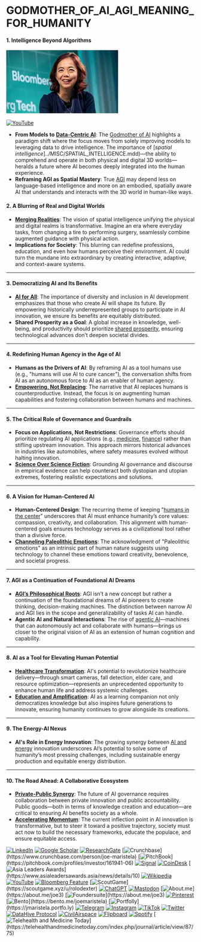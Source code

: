# GODMOTHER\_OF\_AI\_AGI\_MEANING\_FOR\_HUMANITY

#### **1. Intelligence Beyond Algorithms**

![alt text](../MISC/image-5.png)

[![YouTube](https://img.shields.io/badge/YouTube-0jMgskLxw3s-red?logo=youtube\&logoColor=white)](https://youtu.be/0jMgskLxw3s)

* **From Models to** [**Data-Centric AI**](DATA_CENTRIC_AI.md): The [Godmother of AI](https://youtu.be/0jMgskLxw3s) highlights a paradigm shift where the focus moves from solely improving models to leveraging data to drive intelligence. The importance of [_spatial intelligence_]../MISC/SPATIAL_INTELLIGENCE.mdd)—the ability to comprehend and operate in both physical and digital 3D worlds—heralds a future where AI becomes deeply integrated into the human experience.
* **Reframing AGI as Spatial Mastery**: True [AGI](AGI.md) may depend less on language-based intelligence and more on an embodied, spatially aware AI that understands and interacts with the 3D world in human-like ways.

#### **2. A Blurring of Real and Digital Worlds**

* [**Merging Realities**](../MISC/MERGING_REALITIES.md): The vision of spatial intelligence unifying the physical and digital realms is transformative. Imagine an era where everyday tasks, from changing a tire to performing surgery, seamlessly combine augmented guidance with physical action.
* **Implications for Society**: This blurring can redefine professions, education, and even how humans perceive their environment. AI could turn the mundane into extraordinary by creating interactive, adaptive, and context-aware systems.

***

#### **3. Democratizing AI and Its Benefits**

* [**AI for All**](AI_FOR_ALL.md): The importance of diversity and inclusion in AI development emphasizes that those who create AI will shape its future. By empowering historically underrepresented groups to participate in AI innovation, we ensure its benefits are equitably distributed.
* **Shared Prosperity as a Goal**: A global increase in knowledge, well-being, and productivity should prioritize [shared prosperity](../MISC/SHARED_PROSPERITY.md), ensuring technological advances don’t deepen societal divides.

***

#### **4. Redefining Human Agency in the Age of AI**

* **Humans as the Drivers of AI**: By reframing AI as a tool humans use (e.g., "humans will use AI to cure cancer"), the conversation shifts from AI as an autonomous force to AI as an enabler of human agency.
* [**Empowering, Not Replacing**](../MISC/EMPOWERING_AGENCY.md): The narrative that AI replaces humans is counterproductive. Instead, the focus is on augmenting human capabilities and fostering collaboration between humans and machines.

***

#### **5. The Critical Role of Governance and Guardrails**

* **Focus on Applications, Not Restrictions**: Governance efforts should prioritize regulating AI applications (e.g., [medicine](../MISC/MEDICINE.md), [finance](../STRATEGY/FINANCIAL_SYSTEMS.md)) rather than stifling upstream innovation. This approach mirrors historical advances in industries like automobiles, where safety measures evolved without halting innovation.
* [**Science Over Science Fiction**](../MISC/SCIENCE_OVER_FICTION.md): Grounding AI governance and discourse in empirical evidence can help counteract both dystopian and utopian extremes, fostering realistic expectations and solutions.

***

#### **6. A Vision for Human-Centered AI**

* **Human-Centered Design**: The recurring theme of keeping "[humans in the center](HUMAN_CENTERED_AI.md)" underscores that AI must enhance humanity’s core values: compassion, creativity, and collaboration. This alignment with human-centered goals ensures technology serves as a civilizational tool rather than a divisive force.
* [**Channeling Paleolithic Emotions**](../MISC/PALEOLITHIC_EMOTIONS.md): The acknowledgment of "Paleolithic emotions" as an intrinsic part of human nature suggests using technology to channel these emotions toward creativity, benevolence, and societal progress.

***

#### **7. AGI as a Continuation of Foundational AI Dreams**

* [**AGI’s Philosophical Roots**](AGI_HISTORY.md): AGI isn’t a new concept but rather a continuation of the foundational dreams of AI pioneers to create thinking, decision-making machines. The distinction between narrow AI and AGI lies in the scope and generalizability of tasks AI can handle.
* **Agentic AI and Natural Interactions**: The rise of [agentic AI](AGENTIC_AI.MD)—machines that can autonomously act and collaborate with humans—brings us closer to the original vision of AI as an extension of human cognition and capability.

***

#### **8. AI as a Tool for Elevating Human Potential**

* [**Healthcare Transformation**](../MISC/HEALTHCARE_TRANSFORMATION.md): AI's potential to revolutionize healthcare delivery—through smart cameras, fall detection, elder care, and resource optimization—represents an unprecedented opportunity to enhance human life and address systemic challenges.
* [**Education and Amplification**](../MISC/EDUCATION_AMPLIFICATION.md): AI as a learning companion not only democratizes knowledge but also inspires future generations to innovate, ensuring humanity continues to grow alongside its creations.

***

#### **9. The Energy-AI Nexus**

* **AI's Role in Energy Innovation**: The growing synergy between [AI and energy](AI_ENERGY_NEXUS.md) innovation underscores AI’s potential to solve some of humanity’s most pressing challenges, including sustainable energy production and equitable energy distribution.

***

#### **10. The Road Ahead: A Collaborative Ecosystem**

* [**Private-Public Synergy**](../MISC/PRIVATE_PUBLIC_SYNERGY.md): The future of AI governance requires collaboration between private innovation and public accountability. Public goods—both in terms of knowledge creation and education—are critical to ensuring AI benefits society as a whole.
* [**Accelerating Momentum**](../MISC/ACCELERATING_MOMENTUM.md): The current inflection point in AI innovation is transformative, but to steer it toward a positive trajectory, society must act now to build the necessary frameworks, educate the populace, and ensure equitable access.

[![LinkedIn](https://img.shields.io/badge/LinkedIn-Profile-0077B5?style=flat-square\&logo=linkedin\&logoColor=white)](https://linkedin.com/in/rolodexter) [![Google Scholar](https://img.shields.io/badge/Google_Scholar-Profile-4285F4?style=flat-square\&logo=googlescholar\&logoColor=white)](https://scholar.google.com/citations?user=gHTHirEAAAAJ) [![ResearchGate](https://img.shields.io/badge/ResearchGate-Profile-00CCBB?style=flat-square\&logo=researchgate\&logoColor=white)](https://www.researchgate.net/profile/Joe-Maristela-2) [![Crunchbase](https://img.shields.io/badge/Crunchbase-Profile-0288D1?style=flat-square\&logo=data:image/svg+xml;base64,PHN...)](https://www.crunchbase.com/person/joe-maristela) [![PitchBook](https://img.shields.io/badge/PitchBook-Profile-003B6B?style=flat-square\&logo=data:image/svg+xml;base64,PHN...)](https://pitchbook.com/profiles/investor/161941-06) [![Signal](https://img.shields.io/badge/Signal-Profile-6E97F0?style=flat-square\&logo=signal\&logoColor=white)](https://signal.nfx.com/investors/joe-maristela) [![CoinDesk](https://img.shields.io/badge/CoinDesk-Contributor-F7931A?style=flat-square\&logo=news\&logoColor=white)](https://www.coindesk.com/author/joe-maristela) [![Asia Leaders Awards](https://img.shields.io/badge/Asia_Leaders_Awards-Feature-DA291C?style=flat-square\&logo=data:image/svg+xml;base64,PHN...)](https://www.asialeadersawards.asia/news/details/10) [![Wikipedia](https://img.shields.io/badge/Wikipedia-Profile-000000?style=flat-square\&logo=wikipedia\&logoColor=white)](https://en.wikipedia.org/wiki/File:Joe_Maristela_in_Paniqui_Tarlac_Tech_Seminar_2015.jpg) [![YouTube](https://img.shields.io/badge/YouTube-Channel-FF0000?style=flat-square\&logo=youtube\&logoColor=white)](https://www.youtube.com/@rolodexter) [![Bloomberg Feature](https://img.shields.io/badge/Bloomberg-Feature-5E5E5E?style=flat-square\&logo=youtube\&logoColor=white)](https://www.youtube.com/watch?v=Ep8Mo0kRjaY) [![ScoutGame](https://img.shields.io/badge/ScoutGame-Profile-8A2BE2?style=flat-square\&logo=data:image/svg+xml;base64,PHN...)](https://scoutgame.xyz/u/rolodexter) [![ChatGPT](https://img.shields.io/badge/ChatGPT-Resume_and_Biodata-00A67E?style=flat-square\&logo=chatgpt\&logoColor=white)](https://chatgpt.com/g/g-675caa5a54e88191bd807764592df744-joe-s-resume-and-application-data) [![Mastodon](https://img.shields.io/badge/Mastodon-Profile-6364FF?style=flat-square\&logo=mastodon\&logoColor=white)](https://mastodon.social/@JoeMaristela) [![About.me](https://img.shields.io/badge/About.me-Profile-000000?style=flat-square\&logo=data:image/svg+xml;base64,PHN...)](https://about.me/joe3) [![Foundersuite](https://img.shields.io/badge/Foundersuite-Profile-0056D2?style=flat-square\&logo=data:image/svg+xml;base64,PHN...)](https://about.me/joe3) [![Pinterest](https://img.shields.io/badge/Pinterest-@rolodexter-BD081C?style=flat-square\&logo=pinterest\&logoColor=white)](https://nl.pinterest.com/rolodexter/) [![Bento](https://img.shields.io/badge/Bento-Profile-F7931A?style=flat-square\&logo=data:image/svg+xml;base64,PHN...)](https://bento.me/joemaristela) [![Portfolly](https://img.shields.io/badge/Portfolly-Profile-F7931A?style=flat-square\&logo=data:image/svg+xml;base64,PHN...)](https://jmaristela.portfo.ly) [![Telegram](https://img.shields.io/badge/Telegram-Contact-2CA5E0?style=flat-square\&logo=telegram\&logoColor=white)](https://t.me/joemaristela) [![Instagram](https://img.shields.io/badge/Instagram-@joemaristela3-E4405F?style=flat-square\&logo=instagram\&logoColor=white)](https://www.instagram.com/joemaristela3/) [![TikTok](https://img.shields.io/badge/TikTok-@rolodexter-000000?style=flat-square\&logo=tiktok\&logoColor=white)](https://www.tiktok.com/@rolodexter) [![Twitter](https://img.shields.io/badge/Twitter-Profile-1DA1F2?style=flat-square\&logo=twitter\&logoColor=white)](https://twitter.com/joemaristela) [![DataHive Protocol](https://img.shields.io/badge/DataHive-Protocol-005F73?style=flat-square\&logo=github\&logoColor=white)](https://github.com/rolodexter/DataHive-Protocol) [![CivilAirspace](https://img.shields.io/badge/CivilAirspace-Project-023047?style=flat-square\&logo=github\&logoColor=white)](https://github.com/rolodexter/CivilAirspace) [![Flipboard](https://img.shields.io/badge/Flipboard-Magazine-E83151?style=flat-square\&logo=flipboard\&logoColor=white)](https://flipboard.com/@rolodexter/rolodexter-jergu04fz) [![Spotify](https://img.shields.io/badge/Spotify-Listen-1DB954?style=flat-square\&logo=spotify\&logoColor=white)](https://open.spotify.com/show/11s0wEdbc8k3caT6xur57a) [![Telehealth and Medicine Today](https://img.shields.io/badge/Telehealth-Article-0077B5?style=flat-square\&logo=data:image/svg+xml;base64,PHN...)](https://telehealthandmedicinetoday.com/index.php/journal/article/view/87/75)
